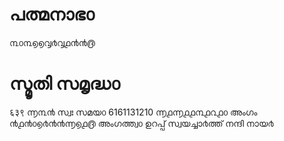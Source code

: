 # പത്മനാഭ൦
൩൦൩൭൭൮൪൮൧൯൯൫
# സ്മൃതി സമൃദ്ധ൦
६३९ ൬൩൯
സ്വഃ സമയ൦
6161131210 ൬൧൬൧൧൩൧൨൧൦
അംഗം ൯൧൯൦൭൪൯൯൬൭൧൫
അംഗത്ത്വ൦ ഉറപ്പ് സ്വയച്ചാ൪ത്ത് നന്ദി നായ൪

